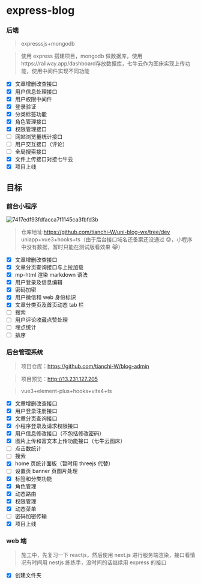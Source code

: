 # express-blog

### 后端

> expresssjs+mongodb

> 使用 express 搭建项目，mongodb 做数据库，使用https://railway.app/dashboard存放数据库，七牛云作为图床实现上传功能，使用中间件实现不同功能

- [x] 文章增删改查接口
- [x] 用户信息处理接口
- [x] 用户权限中间件
- [x] 登录验证
- [x] 分类标签功能
- [x] 角色管理接口
- [x] 权限管理接口
- [ ] 网站浏览量统计接口
- [ ] 用户交互接口（评论）
- [ ] 全局搜索接口
- [x] 文件上传接口对接七牛云
- [x] 项目上线

## 目标

### 前台小程序

![7417edf93fdfacca7f1145ca3fbfd3b](http://rudxzhmj6.bkt.clouddn.com//pic/7417edf93fdfacca7f1145ca3fbfd3b.jpg)

> 仓库地址:https://github.com/tianchi-W/uni-blog-wx/tree/dev
> uniapp+vue3+hooks+ts（由于后台接口域名还备案还没通过 😓，小程序中没有数据，暂时只能在测试版看效果 😹）

- [x] 文章增删改查接口
- [x] 文章分页查询接口与上拉加载
- [x] mp-html 渲染 markdown 语法
- [x] 用户登录及信息编辑
- [x] 密码加密
- [x] 用户微信和 web 身份标识
- [x] 文章分类页及首页动态 tab 栏
- [ ] 搜索
- [ ] 用户评论收藏点赞处理
- [ ] 埋点统计
- [ ] 排序

### 后台管理系统

> 项目仓库：https://github.com/tianchi-W/blog-admin

> 项目预览：http://13.231.127.205

> vue3+element-plus+hooks+vite4+ts

- [x] 文章增删改查接口
- [x] 用户登录注册接口
- [x] 文章分页查询接口
- [x] 小程序登录及请求权限接口
- [x] 用户信息修改接口（不包括修改密码）
- [x] 图片上传和富文本上传功能接口（七牛云图床）
- [ ] 点击数统计
- [ ] 搜索
- [x] home 页统计面板（暂时用 threejs 代替）
- [ ] 设置页 banner 页图片处理
- [x] 标签和分类功能
- [x] 角色管理
- [x] 动态路由
- [x] 权限管理
- [x] 动态菜单
- [ ] 密码加密传输
- [x] 项目上线

### web 端

> 施工中，先复习一下 reactjs，然后使用 next.js 进行服务端渲染，接口看情况有时间用 nestjs 练练手，没时间的话继续用 express 的接口

- [x] 创建文件夹
